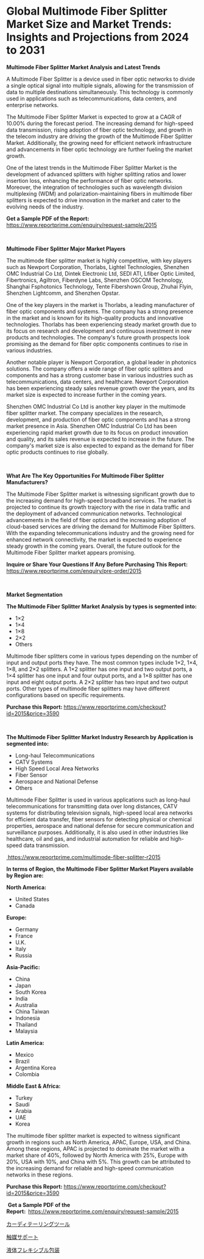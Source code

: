 <p><h1>Global Multimode Fiber Splitter Market Size and Market Trends: Insights and Projections from 2024 to 2031</h1></p><p><strong>Multimode Fiber Splitter Market Analysis and Latest Trends</strong></p>
<p><p>A Multimode Fiber Splitter is a device used in fiber optic networks to divide a single optical signal into multiple signals, allowing for the transmission of data to multiple destinations simultaneously. This technology is commonly used in applications such as telecommunications, data centers, and enterprise networks.</p><p>The Multimode Fiber Splitter Market is expected to grow at a CAGR of 10.00% during the forecast period. The increasing demand for high-speed data transmission, rising adoption of fiber optic technology, and growth in the telecom industry are driving the growth of the Multimode Fiber Splitter Market. Additionally, the growing need for efficient network infrastructure and advancements in fiber optic technology are further fueling the market growth.</p><p>One of the latest trends in the Multimode Fiber Splitter Market is the development of advanced splitters with higher splitting ratios and lower insertion loss, enhancing the performance of fiber optic networks. Moreover, the integration of technologies such as wavelength division multiplexing (WDM) and polarization-maintaining fibers in multimode fiber splitters is expected to drive innovation in the market and cater to the evolving needs of the industry.</p></p>
<p><strong>Get a Sample PDF of the Report:&nbsp;</strong> <a href="https://www.reportprime.com/enquiry/request-sample/2015">https://www.reportprime.com/enquiry/request-sample/2015</a></p>
<p>&nbsp;</p>
<p><strong>Multimode Fiber Splitter Major Market Players</strong></p>
<p><p>The multimode fiber splitter market is highly competitive, with key players such as Newport Corporation, Thorlabs, Lightel Technologies, Shenzhen OMC Industrial Co Ltd, Dintek Electronic Ltd, SEDI ATI, Lfiber Optic Limited, Fibertronics, Agiltron, Fiberdyne Labs, Shenzhen OSCOM Technology, Shanghai Fsphotonics Technology, Tente Fibershown Group, Zhuhai Flyin, Shenzhen Lightcomm, and Shenzhen Opstar.</p><p>One of the key players in the market is Thorlabs, a leading manufacturer of fiber optic components and systems. The company has a strong presence in the market and is known for its high-quality products and innovative technologies. Thorlabs has been experiencing steady market growth due to its focus on research and development and continuous investment in new products and technologies. The company's future growth prospects look promising as the demand for fiber optic components continues to rise in various industries.</p><p>Another notable player is Newport Corporation, a global leader in photonics solutions. The company offers a wide range of fiber optic splitters and components and has a strong customer base in various industries such as telecommunications, data centers, and healthcare. Newport Corporation has been experiencing steady sales revenue growth over the years, and its market size is expected to increase further in the coming years.</p><p>Shenzhen OMC Industrial Co Ltd is another key player in the multimode fiber splitter market. The company specializes in the research, development, and production of fiber optic components and has a strong market presence in Asia. Shenzhen OMC Industrial Co Ltd has been experiencing rapid market growth due to its focus on product innovation and quality, and its sales revenue is expected to increase in the future. The company's market size is also expected to expand as the demand for fiber optic products continues to rise globally.</p></p>
<p>&nbsp;</p>
<p><strong>What Are The Key Opportunities For Multimode Fiber Splitter Manufacturers?</strong></p>
<p><p>The Multimode Fiber Splitter market is witnessing significant growth due to the increasing demand for high-speed broadband services. The market is projected to continue its growth trajectory with the rise in data traffic and the deployment of advanced communication networks. Technological advancements in the field of fiber optics and the increasing adoption of cloud-based services are driving the demand for Multimode Fiber Splitters. With the expanding telecommunications industry and the growing need for enhanced network connectivity, the market is expected to experience steady growth in the coming years. Overall, the future outlook for the Multimode Fiber Splitter market appears promising.</p></p>
<p><strong>Inquire or Share Your Questions If Any Before Purchasing This Report:</strong> <a href="https://www.reportprime.com/enquiry/pre-order/2015">https://www.reportprime.com/enquiry/pre-order/2015</a></p>
<p>&nbsp;</p>
<p><strong>Market Segmentation</strong></p>
<p><strong>The Multimode Fiber Splitter Market Analysis by types is segmented into:</strong></p>
<p><ul><li>1×2</li><li>1×4</li><li>1×8</li><li>2×2</li><li>Others</li></ul></p>
<p><p>Multimode fiber splitters come in various types depending on the number of input and output ports they have. The most common types include 1×2, 1×4, 1×8, and 2×2 splitters. A 1×2 splitter has one input and two output ports, a 1×4 splitter has one input and four output ports, and a 1×8 splitter has one input and eight output ports. A 2×2 splitter has two input and two output ports. Other types of multimode fiber splitters may have different configurations based on specific requirements.</p></p>
<p><strong>Purchase this Report:&nbsp;</strong><a href="https://www.reportprime.com/checkout?id=2015&price=3590">https://www.reportprime.com/checkout?id=2015&price=3590</a></p>
<p>&nbsp;</p>
<p><strong>The Multimode Fiber Splitter Market Industry Research by Application is segmented into:</strong></p>
<p><ul><li>Long-haul Telecommunications</li><li>CATV Systems</li><li>High Speed Local Area Networks</li><li>Fiber Sensor</li><li>Aerospace and National Defense</li><li>Others</li></ul></p>
<p><p>Multimode Fiber Splitter is used in various applications such as long-haul telecommunications for transmitting data over long distances, CATV systems for distributing television signals, high-speed local area networks for efficient data transfer, fiber sensors for detecting physical or chemical properties, aerospace and national defense for secure communication and surveillance purposes. Additionally, it is also used in other industries like healthcare, oil and gas, and industrial automation for reliable and high-speed data transmission.</p></p>
<p><a href="https://www.reportprime.com/multimode-fiber-splitter-r2015">&nbsp;https://www.reportprime.com/multimode-fiber-splitter-r2015</a></p>
<p><strong>In terms of Region, the Multimode Fiber Splitter Market Players available by Region are:</strong></p>
<p>
    <p> <strong> North America: </strong>
        <ul>
            <li>United States</li>
            <li>Canada</li>
        </ul>
        </p> 
    <p> <strong> Europe: </strong>
        <ul>
            <li>Germany</li>
            <li>France</li>
            <li>U.K.</li>
            <li>Italy</li>
            <li>Russia</li>
        </ul>
        </p> 
    <p> <strong> Asia-Pacific: </strong>
        <ul>
            <li>China</li>
            <li>Japan</li>
            <li>South Korea</li>
            <li>India</li>
            <li>Australia</li>
            <li>China Taiwan</li>
            <li>Indonesia</li>
            <li>Thailand</li>
            <li>Malaysia</li>
        </ul>
        </p> 
    <p> <strong> Latin America: </strong>
        <ul>
            <li>Mexico</li>
            <li>Brazil</li>
            <li>Argentina Korea</li>
            <li>Colombia</li>
        </ul>
        </p> 
    <p> <strong> Middle East & Africa: </strong>
        <ul>
            <li>Turkey</li>
            <li>Saudi</li>
            <li>Arabia</li>
            <li>UAE</li>
            <li>Korea</li>
        </ul>
    </p>
    </p>
<p><p>The multimode fiber splitter market is expected to witness significant growth in regions such as North America, APAC, Europe, USA, and China. Among these regions, APAC is projected to dominate the market with a market share of 40%, followed by North America with 25%, Europe with 20%, USA with 10%, and China with 5%. This growth can be attributed to the increasing demand for reliable and high-speed communication networks in these regions.</p></p>
<p><strong>Purchase this Report: </strong><a href="https://www.reportprime.com/checkout?id=2015&price=3590">https://www.reportprime.com/checkout?id=2015&price=3590</a></p>
<p>&nbsp;<strong>Get a Sample PDF of the Report:&nbsp;&nbsp;</strong><a href="https://www.reportprime.com/enquiry/request-sample/2015">https://www.reportprime.com/enquiry/request-sample/2015</a></p>
<p><strong></strong></p>
<p><p><a href="https://github.com/JanickJohns/Market-Research-Report-List-1/blob/main/173295771869.md">カーディテーリングツール</a></p><p><a href="https://github.com/DwightHuels1/Market-Research-Report-List-1/blob/main/519225271868.md">触媒サポート</a></p><p><a href="https://github.com/tanyaali3/Market-Research-Report-List-1/blob/main/303753771867.md">液体フレキシブル包装</a></p></p>